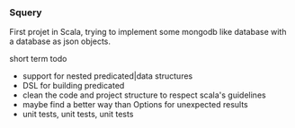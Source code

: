 ### Squery

First projet in Scala, trying to implement some mongodb like database with a database as json objects.


short term todo
+ support for nested predicated|data structures
+ DSL for building predicated
+ clean the code and project structure to respect scala's guidelines
+ maybe find a better way than Options for unexpected results
+ unit tests, unit tests, unit tests
